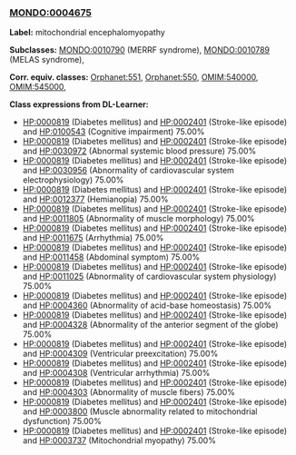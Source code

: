
### [MONDO:0004675](http://purl.obolibrary.org/obo/MONDO_0004675)
**Label:** mitochondrial encephalomyopathy

**Subclasses:** [MONDO:0010790](http://purl.obolibrary.org/obo/MONDO_0010790) (MERRF syndrome), [MONDO:0010789](http://purl.obolibrary.org/obo/MONDO_0010789) (MELAS syndrome), 

**Corr. equiv. classes:** [Orphanet:551](http://www.orpha.net/ORDO/Orphanet_551), [Orphanet:550](http://www.orpha.net/ORDO/Orphanet_550), [OMIM:540000](http://purl.obolibrary.org/obo/OMIM_540000), [OMIM:545000](http://purl.obolibrary.org/obo/OMIM_545000), 

**Class expressions from DL-Learner:**

- [HP:0000819](http://purl.obolibrary.org/obo/HP_0000819) (Diabetes mellitus) and [HP:0002401](http://purl.obolibrary.org/obo/HP_0002401) (Stroke-like episode) and [HP:0100543](http://purl.obolibrary.org/obo/HP_0100543) (Cognitive impairment) 75.00%
- [HP:0000819](http://purl.obolibrary.org/obo/HP_0000819) (Diabetes mellitus) and [HP:0002401](http://purl.obolibrary.org/obo/HP_0002401) (Stroke-like episode) and [HP:0030972](http://purl.obolibrary.org/obo/HP_0030972) (Abnormal systemic blood pressure) 75.00%
- [HP:0000819](http://purl.obolibrary.org/obo/HP_0000819) (Diabetes mellitus) and [HP:0002401](http://purl.obolibrary.org/obo/HP_0002401) (Stroke-like episode) and [HP:0030956](http://purl.obolibrary.org/obo/HP_0030956) (Abnormality of cardiovascular system electrophysiology) 75.00%
- [HP:0000819](http://purl.obolibrary.org/obo/HP_0000819) (Diabetes mellitus) and [HP:0002401](http://purl.obolibrary.org/obo/HP_0002401) (Stroke-like episode) and [HP:0012377](http://purl.obolibrary.org/obo/HP_0012377) (Hemianopia) 75.00%
- [HP:0000819](http://purl.obolibrary.org/obo/HP_0000819) (Diabetes mellitus) and [HP:0002401](http://purl.obolibrary.org/obo/HP_0002401) (Stroke-like episode) and [HP:0011805](http://purl.obolibrary.org/obo/HP_0011805) (Abnormality of muscle morphology) 75.00%
- [HP:0000819](http://purl.obolibrary.org/obo/HP_0000819) (Diabetes mellitus) and [HP:0002401](http://purl.obolibrary.org/obo/HP_0002401) (Stroke-like episode) and [HP:0011675](http://purl.obolibrary.org/obo/HP_0011675) (Arrhythmia) 75.00%
- [HP:0000819](http://purl.obolibrary.org/obo/HP_0000819) (Diabetes mellitus) and [HP:0002401](http://purl.obolibrary.org/obo/HP_0002401) (Stroke-like episode) and [HP:0011458](http://purl.obolibrary.org/obo/HP_0011458) (Abdominal symptom) 75.00%
- [HP:0000819](http://purl.obolibrary.org/obo/HP_0000819) (Diabetes mellitus) and [HP:0002401](http://purl.obolibrary.org/obo/HP_0002401) (Stroke-like episode) and [HP:0011025](http://purl.obolibrary.org/obo/HP_0011025) (Abnormality of cardiovascular system physiology) 75.00%
- [HP:0000819](http://purl.obolibrary.org/obo/HP_0000819) (Diabetes mellitus) and [HP:0002401](http://purl.obolibrary.org/obo/HP_0002401) (Stroke-like episode) and [HP:0004360](http://purl.obolibrary.org/obo/HP_0004360) (Abnormality of acid-base homeostasis) 75.00%
- [HP:0000819](http://purl.obolibrary.org/obo/HP_0000819) (Diabetes mellitus) and [HP:0002401](http://purl.obolibrary.org/obo/HP_0002401) (Stroke-like episode) and [HP:0004328](http://purl.obolibrary.org/obo/HP_0004328) (Abnormality of the anterior segment of the globe) 75.00%
- [HP:0000819](http://purl.obolibrary.org/obo/HP_0000819) (Diabetes mellitus) and [HP:0002401](http://purl.obolibrary.org/obo/HP_0002401) (Stroke-like episode) and [HP:0004309](http://purl.obolibrary.org/obo/HP_0004309) (Ventricular preexcitation) 75.00%
- [HP:0000819](http://purl.obolibrary.org/obo/HP_0000819) (Diabetes mellitus) and [HP:0002401](http://purl.obolibrary.org/obo/HP_0002401) (Stroke-like episode) and [HP:0004308](http://purl.obolibrary.org/obo/HP_0004308) (Ventricular arrhythmia) 75.00%
- [HP:0000819](http://purl.obolibrary.org/obo/HP_0000819) (Diabetes mellitus) and [HP:0002401](http://purl.obolibrary.org/obo/HP_0002401) (Stroke-like episode) and [HP:0004303](http://purl.obolibrary.org/obo/HP_0004303) (Abnormality of muscle fibers) 75.00%
- [HP:0000819](http://purl.obolibrary.org/obo/HP_0000819) (Diabetes mellitus) and [HP:0002401](http://purl.obolibrary.org/obo/HP_0002401) (Stroke-like episode) and [HP:0003800](http://purl.obolibrary.org/obo/HP_0003800) (Muscle abnormality related to mitochondrial dysfunction) 75.00%
- [HP:0000819](http://purl.obolibrary.org/obo/HP_0000819) (Diabetes mellitus) and [HP:0002401](http://purl.obolibrary.org/obo/HP_0002401) (Stroke-like episode) and [HP:0003737](http://purl.obolibrary.org/obo/HP_0003737) (Mitochondrial myopathy) 75.00%


